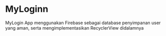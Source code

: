 # MyLoginn
MyLogin App menggunakan Firebase sebagai database penyimpanan user yang aman, serta mengimplementasikan RecyclerView didalamnya
